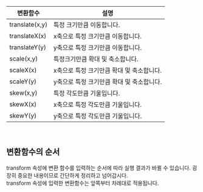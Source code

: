 | 변환함수       | 설명                                      |
| -------------- | ----------------------------------------- |
| translate(x,y) | 특정 크기만큼 이동합니다.                 |
| translateX(x)  | x축으로 특정 크기만큼 이동합니다.         |
| translateY(y)  | y축으로 특정 크기만큼 이동합니다.         |
| scale(x,y)     | 특정크기만큼 확대 및 축소합니다.          |
| scaleX(x)      | x축으로 특정 크기만큼 확대 및 축소합니다. |
| scaleY(y)      | y축으로 특정 크기만큼 확대 및 축소합니다. |
| skew(x,y)      | 특정 각도만큼 기울입니다.                 |
| skewX(x)       | x축으로 특정 각도만큼 기울입니다.         |
| skewY(y)       | y축으로 특정 각도만큼 기울입니다.         |

<br/>

## 변환함수의 순서

transform 속성에 변환 함수를 입력하는 순서에 따라 실행 결과가 바뀔 수 있습니다. 굉장히 중요한 내용이므로 간단하게 정리하고 넘어갑시다.  
transform 속성에 입력한 변환함수는 앞쪽부터 차례대로 적용됩니다.
